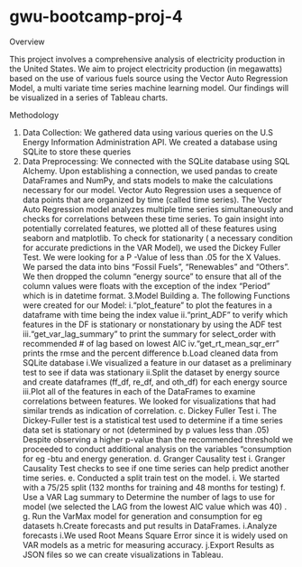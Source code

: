 # gwu-bootcamp-proj-4

Overview

This project involves a comprehensive analysis of electricity production in the United States. We aim to project electricity production (in megawatts) based on the use of various fuels source using the Vector Auto Regression Model, a multi variate time series machine learning model. Our findings will be visualized in a series of Tableau charts.

Methodology
1. Data Collection: We gathered data using various queries on the U.S Energy Information Administration API. We created a database using SQLite to store these queries
2. Data Preprocessing: We connected with the SQLite database using SQL Alchemy. Upon establishing a connection, we used pandas to create DataFrames and NumPy, and stats models to make the calculations necessary for our model. Vector Auto Regression uses a sequence of data points that are organized by time (called time series). The Vector Auto Regression model analyzes multiple time series simultaneously and checks for correlations between these time series. To gain insight into potentially correlated features, we plotted all of these features using seaborn and matplotlib. To check for stationarity ( a necessary condition for accurate predictions in the VAR Model), we used the Dickey Fuller Test. We were looking for a P -Value of less than .05 for the X Values. We parsed the data into bins “Fossil Fuels”, “Renewables” and “Others”. We then dropped the column “energy source” to ensure that all of the column values were floats with the exception of the index “Period” which is in datetime format.
3.Model Building
	a. The following Functions were created for our Model:
		i.“plot_feature” to plot the features in a dataframe with time being the index value
		ii.“print_ADF” to verify which features in the DF is stationary or nonstationary by using the ADF test
		iii.“get_var_lag_summary” to print the summary for select_order with recommended # of lag based on lowest AIC
		iv.“get_rt_mean_sqr_err” prints the  rmse and the percent difference
	b.Load cleaned data from SQLite database
		i.We visualized a feature in our dataset as a preliminary test to see if data was stationary
		ii.Split the dataset by energy source and create dataframes (ff_df, re_df, and oth_df) for each energy source
		iii.Plot all of the features in each of the DataFrames to examine correlations between features. We looked for visualizations that had 			similar trends as indication  of correlation.
	c. Dickey Fuller Test
		i. The Dickey-Fuller test is a statistical test used to determine if a time series data set is stationary or 		not (determined by p values less than .05) Despite observing a higher p-value than the recommended threshold 		we proceeded to conduct additional analysis on the variables “consumption for eg -btu and energy generation.
	d. Granger Causality test
		i. Granger Causality Test checks to see if one time series can help predict another time series. 
	e. Conducted a split train test on the model.
		i. We started with a 75/25 split (132 months for training and 48 months for testing)
	f. Use a VAR Lag summary to Determine the number of lags to use for model (we selected the LAG from the lowest AIC 	   value which was 40) .
	g. Run the VarMax model for generation and consumption for eg datasets
	h.Create forecasts and put results in DataFrames.
	i.Analyze forecasts
		i.We used Root Means Square Error since it is widely used on VAR models as a metric for measuring accuracy.
	j.Export Results as JSON files so we can create visualizations in Tableau.
